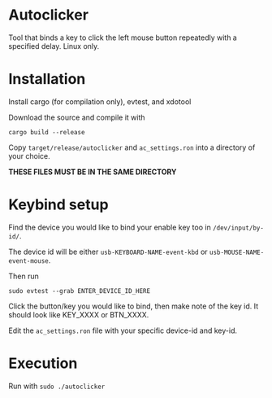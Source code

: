 # Autoclicker

Tool that binds a key to click the left mouse button repeatedly with a specified delay.
Linux only.

# Installation

Install cargo (for compilation only), evtest, and xdotool

Download the source and compile it with

`cargo build --release`

Copy `target/release/autoclicker` and `ac_settings.ron` into a directory of your choice.

**THESE FILES MUST BE IN THE SAME DIRECTORY**

# Keybind setup
Find the device you would like to bind your enable key too in `/dev/input/by-id/`.

The device id will be either `usb-KEYBOARD-NAME-event-kbd` or `usb-MOUSE-NAME-event-mouse`.

Then run

`sudo evtest --grab ENTER_DEVICE_ID_HERE`

Click the button/key you would like to bind, then make note of the key id. It should look like KEY_XXXX or BTN_XXXX.

Edit the `ac_settings.ron` file with your specific device-id and key-id.

# Execution
Run with `sudo ./autoclicker`
